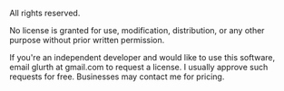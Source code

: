 All rights reserved.

No license is granted for use, modification, distribution, or any other purpose without prior written permission.

If you're an independent developer and would like to use this software, email glurth at gmail.com to request a license. I usually approve such requests for free.  Businesses may contact me for pricing.